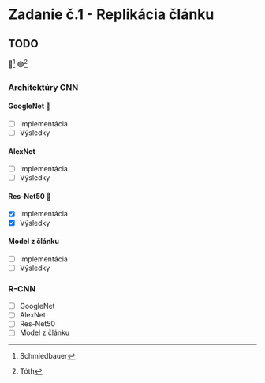 # Zadanie č.1 - Replikácia článku
## TODO
🔵[^1] 🟢[^2]
### Architektúry CNN
#### GoogleNet 🔵
- [ ] Implementácia
- [ ] Výsledky
#### AlexNet 
- [ ] Implementácia
- [ ] Výsledky
#### Res-Net50 🔵
- [X] Implementácia
- [X] Výsledky
#### Model z článku 
- [ ] Implementácia
- [ ] Výsledky
### R-CNN
- [ ] GoogleNet 
- [ ] AlexNet 
- [ ] Res-Net50 
- [ ] Model z článku 
[^1]: Schmiedbauer
[^2]: Tóth
